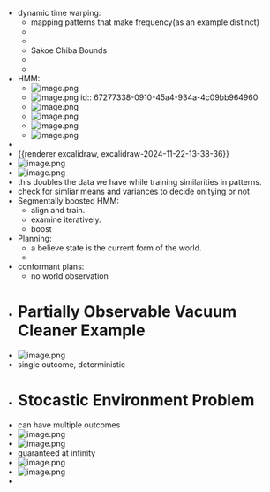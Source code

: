 - dynamic time warping:
	- mapping patterns that make frequency(as an example distinct)
	-
	-
	- Sakoe Chiba Bounds
	-
	-
- HMM:
	- ![image.png](../assets/image_1730638601196_0.png)
	- ![image.png](../assets/image_1730638666884_0.png)
	  id:: 67277338-0910-45a4-934a-4c09bb964960
	- ![image.png](../assets/image_1730639949827_0.png)
	- ![image.png](../assets/image_1730649985695_0.png)
	- ![image.png](../assets/image_1730650481963_0.png)
	- ![image.png](../assets/image_1730661800803_0.png)
-
- {{renderer excalidraw, excalidraw-2024-11-22-13-38-36}}
- ![image.png](../assets/image_1732305494887_0.png)
- ![image.png](../assets/image_1732306562398_0.png)
- this doubles the data we have while training similarities in patterns.
- check for simliar means and variances to decide on tying or not
- Segmentally boosted HMM:
	- align and train.
	- examine iteratively.
	- boost
- Planning:
	- a believe state is the current form of the world.
	-
- conformant plans:
	- no world observation
- # Partially Observable Vacuum Cleaner Example
- ![image.png](../assets/image_1733000299572_0.png)
- single outcome, deterministic
- # Stocastic Environment Problem
- can have multiple outcomes
- ![image.png](../assets/image_1733000516856_0.png)
- ![image.png](../assets/image_1733000973553_0.png)
- guaranteed at infinity
- ![image.png](../assets/image_1733009809288_0.png)
- ![image.png](../assets/image_1733010687553_0.png)
-
